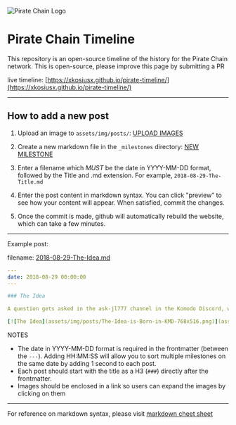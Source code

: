 ![Pirate Chain Logo](assets/img/site/featured-image.png)

# Pirate Chain Timeline

This repository is an open-source timeline of the history for the Pirate Chain network. This is open-source, please improve this page by submitting a PR

live timeline: [https://xkosiusx.github.io/pirate-timeline/](https://xkosiusx.github.io/pirate-timeline/)

***

## How to add a new post

1. Upload an image to `assets/img/posts/`: [UPLOAD IMAGES](https://github.com/xkosiusx/piratechain-timeline/upload/main/assets/img/posts) 

2. Create a new markdown file in the `_milestones` directory: [NEW MILESTONE](https://github.com/xkosiusx/piratechain-timeline/new/main/_milestones)

3. Enter a filename which _MUST_ be the date in YYYY-MM-DD format, followed by the Title and .md extension. For example, `2018-08-29-The-Title.md`

4. Enter the post content in markdown syntax. You can click "preview" to see how your content will appear. When satisfied, commit the changes.

5. Once the commit is made, github will automatically rebuild the website, which can take a few minutes.

***

Example post:

filename: [2018-08-29-The-Idea.md](https://raw.githubusercontent.com/xkosiusx/piratechain-timeline/main/_milestones/2018-08-29-The-Idea.md)
```YAML
---
date: 2018-08-29 00:00:00
---

### The Idea

A question gets asked in the ask-jl777 channel in the Komodo Discord, which started the discussion. [[link]](https://discordapp.com/channels/412898016371015680/455851625915875338/484319952849993748)

[![The Idea](assets/img/posts/The-Idea-is-Born-in-KMD-768x516.png)](assets/img/posts/The-Idea-is-Born-in-KMD-768x516.png)

```

NOTES
* The date in YYYY-MM-DD format is required in the frontmatter (between the `---`). Adding HH:MM:SS will allow you to sort multiple milestones on the same date by adding 1 second to each post.
* Each post should start with the title as a H3 (`###`) directly after the frontmatter.
* Images should be enclosed in a link so users can expand the images by clicking on them

***

For reference on markdown syntax, please visit 
[markdown cheet sheet](https://www.markdownguide.org/cheat-sheet/)
